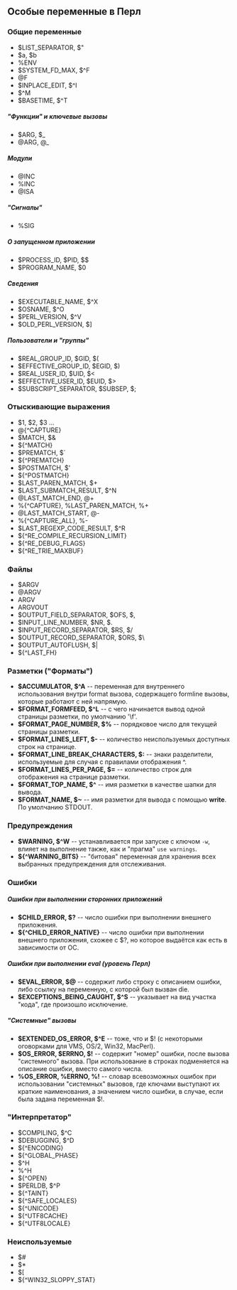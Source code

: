 ## Особые переменные в Перл

### Общие переменные

* $LIST\_SEPARATOR, $"
* $a, $b
* %ENV
* $SYSTEM\_FD\_MAX, $^F
* @F
* $INPLACE\_EDIT, $^I
* $^M
* $BASETIME, $^T

##### "Функции" и ключевые вызовы

* $ARG, $\_
* @ARG, @\_

##### Модули

* @INC
* %INC
* @ISA

##### "Сигналы"

* %SIG

##### О запущенном приложении

* $PROCESS\_ID, $PID, $$
* $PROGRAM\_NAME, $0

##### Сведения

* $EXECUTABLE\_NAME, $^X
* $OSNAME, $^O
* $PERL\_VERSION, $^V
* $OLD\_PERL\_VERSION, $]

##### Пользователи и "группы"

* $REAL\_GROUP\_ID, $GID, $(
* $EFFECTIVE\_GROUP\_ID, $EGID, $)
* $REAL\_USER\_ID, $UID, $<
* $EFFECTIVE\_USER\_ID, $EUID, $>
* $SUBSCRIPT\_SEPARATOR, $SUBSEP, $;


### Отыскивающие выражения

* $1, $2, $3 …
* @{^CAPTURE}
* $MATCH, $&
* ${^MATCH}
* $PREMATCH, $`
* ${^PREMATCH}
* $POSTMATCH, $'
* ${^POSTMATCH}
* $LAST_PAREN_MATCH, $+
* $LAST_SUBMATCH_RESULT, $^N
* @LAST_MATCH_END, @+
* %{^CAPTURE}, %LAST_PAREN_MATCH, %+
* @LAST_MATCH_START, @-
* %{^CAPTURE_ALL}, %-
* $LAST_REGEXP_CODE_RESULT, $^R
* ${^RE_COMPILE_RECURSION_LIMIT}
* ${^RE_DEBUG_FLAGS}
* ${^RE_TRIE_MAXBUF}

### Файлы

* $ARGV
* @ARGV
* ARGV
* ARGVOUT
* $OUTPUT_FIELD_SEPARATOR, $OFS, $,
* $INPUT_LINE_NUMBER, $NR, $.
* $INPUT_RECORD_SEPARATOR, $RS, $/
* $OUTPUT_RECORD_SEPARATOR, $ORS, $\
* $OUTPUT_AUTOFLUSH, $\|
* ${^LAST_FH}

### Разметки ("Форматы")

* **$ACCUMULATOR, $^A** -- переменная для внутреннего использования внутри format вызова,
  содержащего formline вызовы, которые работают с ней напрямую.
* **$FORMAT_FORMFEED, $^L** -- с чего начинается вывод одной страницы разметки,
  по умолчанию '\f'.
* **$FORMAT_PAGE_NUMBER, $%** -- порядковое число для текущей страницы разметки.
* **$FORMAT_LINES_LEFT, $-** -- количество неиспользуемых доступных строк на
  странице.
* **$FORMAT_LINE_BREAK_CHARACTERS, $:** -- знаки разделители, используемые для
  случая с правилами отображения ^.
* **$FORMAT_LINES_PER_PAGE, $=** -- количество строк для отображения на странице
  разметки.
* **$FORMAT_TOP_NAME, $^** -- имя разметки в качестве шапки для вывода.
* **$FORMAT_NAME, $~** -- имя разметки для вывода с помощью **write**. По
  умолчанию STDOUT.

### Предупреждения

* **$WARNING, $^W** -- устанавливается при запуске с ключом `-w`, влияет на
  выполнение также, как и "прагма" `use warnings`.
* **${^WARNING_BITS}** -- "битовая" переменная для хранения всех выбранных
  предупреждения для отслеживания.

### Ошибки

##### Ошибки при выполнении сторонних приложений

* **$CHILD_ERROR, $?** -- число ошибки при выполнении внешнего приложения.
* **${^CHILD_ERROR_NATIVE}** -- число ошибки при выполнении внешнего приложения,
  схожее с $?, но которое выдаётся как есть в зависимости от ОС.

##### Ошибки при выполнении eval (уровень Перл)

* **$EVAL_ERROR, $@** -- содержит либо строку с описанием ошибки, либо ссылку на
  переменную, с которой был вызван die.
* **$EXCEPTIONS_BEING_CAUGHT, $^S** -- указывает на вид участка "кода", где
  произошло исключение.

##### "Системные" вызовы

* **$EXTENDED_OS_ERROR, $^E** -- тоже, что и $! (с некоторыми оговорками для VMS,
  OS/2, Win32, MacPerl).
* **$OS_ERROR, $ERRNO, $!** -- содержит "номер" ошибки, после вызова "системного"
  вызова. При использование в строках подменяется на описание ошибки, вместо
  самого числа.
* **%OS_ERROR, %ERRNO, %!** -- словар всевозможных ошибок при использовании
  "системных" вызовов, где ключами выступают их краткие наименования, а
  значением число ошибки, в случае, если была задана переменная $!.

### "Интерпретатор"

* $COMPILING, $^C
* $DEBUGGING, $^D
* ${^ENCODING}
* ${^GLOBAL_PHASE}
* $^H
* %^H
* ${^OPEN}
* $PERLDB, $^P
* ${^TAINT}
* ${^SAFE_LOCALES}
* ${^UNICODE}
* ${^UTF8CACHE}
* ${^UTF8LOCALE}

### Неиспользуемые

* $#
* $\*
* $[
* ${^WIN32_SLOPPY_STAT}
